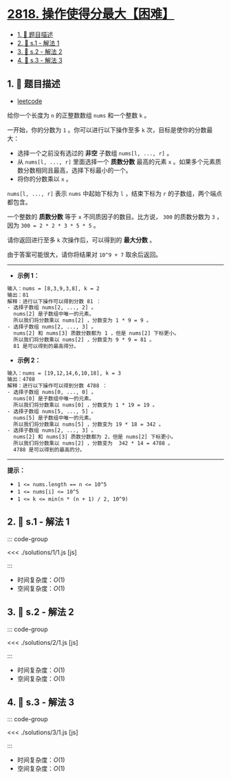 # [2818. 操作使得分最大【困难】](https://github.com/tnotesjs/TNotes.leetcode/tree/main/notes/2818.%20%E6%93%8D%E4%BD%9C%E4%BD%BF%E5%BE%97%E5%88%86%E6%9C%80%E5%A4%A7%E3%80%90%E5%9B%B0%E9%9A%BE%E3%80%91)

<!-- region:toc -->

- [1. 📝 题目描述](#1--题目描述)
- [2. 🎯 s.1 - 解法 1](#2--s1---解法-1)
- [3. 🎯 s.2 - 解法 2](#3--s2---解法-2)
- [4. 🎯 s.3 - 解法 3](#4--s3---解法-3)

<!-- endregion:toc -->

## 1. 📝 题目描述

- [leetcode](https://leetcode.cn/problems/apply-operations-to-maximize-score/)

给你一个长度为 `n` 的正整数数组 `nums` 和一个整数 `k` 。

一开始，你的分数为 `1` 。你可以进行以下操作至多 `k` 次，目标是使你的分数最大：

- 选择一个之前没有选过的 **非空** 子数组 `nums[l, ..., r]` 。
- 从 `nums[l, ..., r]` 里面选择一个 **质数分数** 最高的元素 `x` 。如果多个元素质数分数相同且最高，选择下标最小的一个。
- 将你的分数乘以 `x` 。

`nums[l, ..., r]` 表示 `nums` 中起始下标为 `l` ，结束下标为 `r` 的子数组，两个端点都包含。

一个整数的 **质数分数** 等于 `x` 不同质因子的数目。比方说， `300` 的质数分数为 `3` ，因为 `300 = 2 * 2 * 3 * 5 * 5` 。

请你返回进行至多 `k` 次操作后，可以得到的 **最大分数** 。

由于答案可能很大，请你将结果对 `10^9 + 7` 取余后返回。

---

- **示例 1：**

```txt
输入：nums = [8,3,9,3,8], k = 2
输出：81
解释：进行以下操作可以得到分数 81 ：
- 选择子数组 nums[2, ..., 2] 。
  nums[2] 是子数组中唯一的元素。
  所以我们将分数乘以 nums[2] ，分数变为 1 * 9 = 9 。
- 选择子数组 nums[2, ..., 3] 。
  nums[2] 和 nums[3] 质数分数都为 1 ，但是 nums[2] 下标更小。
  所以我们将分数乘以 nums[2] ，分数变为 9 * 9 = 81 。
  81 是可以得到的最高得分。
```

- **示例 2：**

```txt
输入：nums = [19,12,14,6,10,18], k = 3
输出：4788
解释：进行以下操作可以得到分数 4788 ：
- 选择子数组 nums[0, ..., 0] 。
  nums[0] 是子数组中唯一的元素。
  所以我们将分数乘以 nums[0] ，分数变为 1 * 19 = 19 。
- 选择子数组 nums[5, ..., 5] 。
  nums[5] 是子数组中唯一的元素。
  所以我们将分数乘以 nums[5] ，分数变为 19 * 18 = 342 。
- 选择子数组 nums[2, ..., 3] 。
  nums[2] 和 nums[3] 质数分数都为 2，但是 nums[2] 下标更小。
  所以我们将分数乘以 nums[2] ，分数变为  342 * 14 = 4788 。
  4788 是可以得到的最高的分。
```

---

**提示：**

- `1 <= nums.length == n <= 10^5`
- `1 <= nums[i] <= 10^5`
- `1 <= k <= min(n * (n + 1) / 2, 10^9)`

## 2. 🎯 s.1 - 解法 1

::: code-group

<<< ./solutions/1/1.js [js]

:::

- 时间复杂度：$O(1)$
- 空间复杂度：$O(1)$

## 3. 🎯 s.2 - 解法 2

::: code-group

<<< ./solutions/2/1.js [js]

:::

- 时间复杂度：$O(1)$
- 空间复杂度：$O(1)$

## 4. 🎯 s.3 - 解法 3

::: code-group

<<< ./solutions/3/1.js [js]

:::

- 时间复杂度：$O(1)$
- 空间复杂度：$O(1)$
